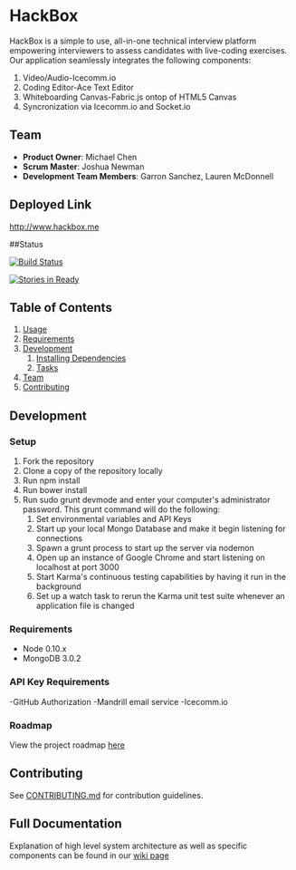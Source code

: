 # HackBox

HackBox is a simple to use, all-in-one technical interview platform empowering interviewers to assess candidates with live-coding exercises. Our application seamlessly integrates the following components:

1. Video/Audio-Icecomm.io
2. Coding Editor-Ace Text Editor
3. Whiteboarding Canvas-Fabric.js ontop of HTML5 Canvas
4. Syncronization via Icecomm.io and Socket.io

## Team

  - __Product Owner__: Michael Chen
  - __Scrum Master__: Joshua Newman
  - __Development Team Members__: Garron Sanchez, Lauren McDonnell

## Deployed Link

http://www.hackbox.me


##Status

[![Build Status](https://secure.travis-ci.org/JaggedCloud/JaggedCloud.png)](http://travis-ci.org/JaggedCloud/JaggedCloud)

[![Stories in Ready](https://badge.waffle.io/jaggedcloud/jaggedcloud.svg?label=In%20Progress&title=In%20Progress)](http://waffle.io/jaggedcloud/jaggedcloud)
## Table of Contents

1. [Usage](#Usage)
1. [Requirements](#requirements)
1. [Development](#development)
    1. [Installing Dependencies](#installing-dependencies)
    1. [Tasks](#tasks)
1. [Team](#team)
1. [Contributing](#contributing)

## Development 

### Setup

1. Fork the repository
2. Clone a copy of the repository locally
3. Run npm install
4. Run bower install
5. Run sudo grunt devmode and enter your computer's administrator password. This grunt command will do the following:
    1. Set environmental variables and API Keys
    2. Start up your local Mongo Database and make it begin listening for connections
    3. Spawn a grunt process to start up the server via nodemon
    4. Open up an instance of Google Chrome and start listening on localhost at port 3000
    5. Start Karma's continuous testing capabilities by having it run in the background
    6. Set up a watch task to rerun the Karma unit test suite whenever an application file is changed
  
### Requirements

- Node 0.10.x
- MongoDB 3.0.2

### API Key Requirements

-GitHub Authorization
-Mandrill email service
-Icecomm.io

### Roadmap

View the project roadmap [here](https://github.com/JaggedCloud/JaggedCloud/issues)


## Contributing

See [CONTRIBUTING.md](CONTRIBUTING.md) for contribution guidelines.

## Full Documentation

Explanation of high level system architecture as well as specific components can be found in our [wiki page](https://github.com/JaggedCloud/JaggedCloud/wiki)
